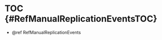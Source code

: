 TOC {#RefManualReplicationEventsTOC}
====================================

- @ref RefManualReplicationEvents
